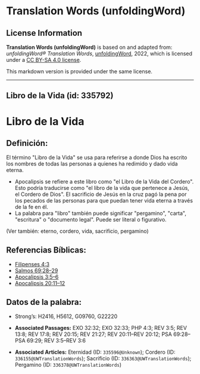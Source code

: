 # Translation Words (unfoldingWord)

## License Information

**Translation Words (unfoldingWord)** is based on and adapted from: _unfoldingWord® Translation Words_, [unfoldingWord](https://unfoldingword.org/utw), 2022, which is licensed under a [CC BY-SA 4.0 license](https://creativecommons.org/licenses/by-sa/4.0/legalcode.en).

This markdown version is provided under the same license.



--------------------------------

## Libro de la Vida (id: 335792)

Libro de la Vida
================

Definición:
-----------

El término "Libro de la Vida" se usa para referirse a donde Dios ha escrito los nombres de todas las personas a quienes ha redimido y dado vida eterna.

* Apocalipsis se refiere a este libro como "el Libro de la Vida del Cordero". Esto podría traducirse como "el libro de la vida que pertenece a Jesús, el Cordero de Dios". El sacrificio de Jesús en la cruz pagó la pena por los pecados de las personas para que puedan tener vida eterna a través de la fe en él.
* La palabra para "libro" también puede significar "pergamino", "carta", "escritura" o "documento legal". Puede ser literal o figurativo.

(Ver también: eterno, cordero, vida, sacrificio, pergamino)

Referencias Bíblicas:
---------------------

* [Filipenses 4:3](https://ref.ly/Phil4:3)
* [Salmos 69:28–29](https://ref.ly/Ps69:28-Ps69:29)
* [Apocalipsis 3:5–6](https://ref.ly/Rev3:5-Rev3:6)
* [Apocalipsis 20:11–12](https://ref.ly/Rev20:11-Rev20:12)

Datos de la palabra:
--------------------

* Strong’s: H2416, H5612, G09760, G22220

* **Associated Passages:** EXO 32:32; EXO 32:33; PHP 4:3; REV 3:5; REV 13:8; REV 17:8; REV 20:15; REV 21:27; REV 20:11–REV 20:12; PSA 69:28–PSA 69:29; REV 3:5–REV 3:6
* **Associated Articles:** Eternidad (ID: `335596@Unknown`); Cordero (ID: `336155@UWTranslationWords`); Sacrificio (ID: `336363@UWTranslationWords`); Pergamino (ID: `336378@UWTranslationWords`)

